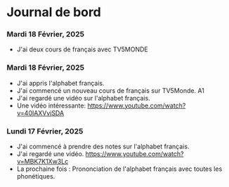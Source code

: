 # Journal de bord

### Mardi 18 Février, 2025

* J'ai deux cours de français avec TV5MONDE

### Mardi 18 Février, 2025

* J'ai appris l'alphabet français.
* J'ai commencé un nouveau cours de français sur TV5Monde. A1
* J'ai regardé une vidéo sur l'alphabet français.
* Une vidéo intéressante: https://www.youtube.com/watch?v=40IAXVvjSDA

### Lundi 17 Février, 2025

* J'ai commencé à prendre des notes sur l'alphabet français.
* J'ai regardé une vidéo. https://www.youtube.com/watch?v=MBK7K1Xw3Lc
* La prochaine fois : Prononciation de l'alphabet français avec toutes les phonétiques.
